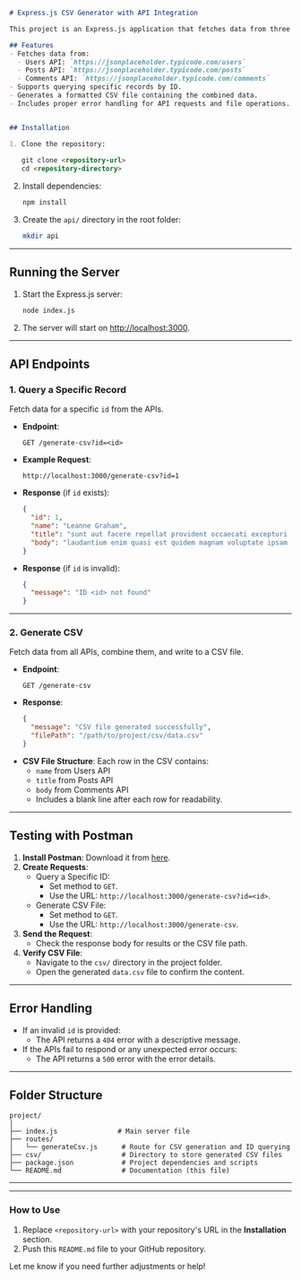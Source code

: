 ```markdown
# Express.js CSV Generator with API Integration

This project is an Express.js application that fetches data from three different APIs, combines specific fields into a CSV file, and allows users to query individual records. It also supports generating and downloading the CSV file on the local server.

## Features
- Fetches data from:
  - Users API: `https://jsonplaceholder.typicode.com/users`
  - Posts API: `https://jsonplaceholder.typicode.com/posts`
  - Comments API: `https://jsonplaceholder.typicode.com/comments`
- Supports querying specific records by ID.
- Generates a formatted CSV file containing the combined data.
- Includes proper error handling for API requests and file operations.


## Installation

1. Clone the repository:
   
   git clone <repository-url>
   cd <repository-directory>
   ```

2. Install dependencies:
   ```bash
   npm install
   ```

3. Create the `api/` directory in the root folder:
   ```bash
   mkdir api
   ```

---

## Running the Server

1. Start the Express.js server:
   ```bash
   node index.js
   ```

2. The server will start on [http://localhost:3000](http://localhost:3000).

---

## API Endpoints

### **1. Query a Specific Record**
Fetch data for a specific `id` from the APIs.

- **Endpoint**: 
  ```
  GET /generate-csv?id=<id>
  ```
- **Example Request**:
  ```
  http://localhost:3000/generate-csv?id=1
  ```
- **Response** (if `id` exists):
  ```json
  {
    "id": 1,
    "name": "Leanne Graham",
    "title": "sunt aut facere repellat provident occaecati excepturi optio reprehenderit",
    "body": "laudantium enim quasi est quidem magnam voluptate ipsam eos"
  }
  ```
- **Response** (if `id` is invalid):
  ```json
  {
    "message": "ID <id> not found"
  }
  ```

---

### **2. Generate CSV**
Fetch data from all APIs, combine them, and write to a CSV file.

- **Endpoint**:
  ```
  GET /generate-csv
  ```
- **Response**:
  ```json
  {
    "message": "CSV file generated successfully",
    "filePath": "/path/to/project/csv/data.csv"
  }
  ```
- **CSV File Structure**:
  Each row in the CSV contains:
  - `name` from Users API
  - `title` from Posts API
  - `body` from Comments API
  - Includes a blank line after each row for readability.

---

## Testing with Postman

1. **Install Postman**: Download it from [here](https://www.postman.com/downloads/).
2. **Create Requests**:
   - Query a Specific ID:
     - Set method to `GET`.
     - Use the URL: `http://localhost:3000/generate-csv?id=<id>`.
   - Generate CSV File:
     - Set method to `GET`.
     - Use the URL: `http://localhost:3000/generate-csv`.
3. **Send the Request**:
   - Check the response body for results or the CSV file path.
4. **Verify CSV File**:
   - Navigate to the `csv/` directory in the project folder.
   - Open the generated `data.csv` file to confirm the content.

---

## Error Handling
- If an invalid `id` is provided:
  - The API returns a `404` error with a descriptive message.
- If the APIs fail to respond or any unexpected error occurs:
  - The API returns a `500` error with the error details.

---

## Folder Structure
```
project/
│
├── index.js               # Main server file
├── routes/
│   └── generateCsv.js      # Route for CSV generation and ID querying
├── csv/                    # Directory to store generated CSV files
├── package.json            # Project dependencies and scripts
└── README.md               # Documentation (this file)
```

---


---

### How to Use
1. Replace `<repository-url>` with your repository's URL in the **Installation** section.
2. Push this `README.md` file to your GitHub repository.

Let me know if you need further adjustments or help!
